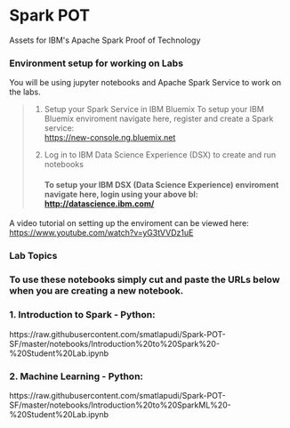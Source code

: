 # Spark POT
Assets for IBM's Apache Spark Proof of Technology

<h3>Environment setup for working on Labs</h3>
You will be using jupyter notebooks and Apache Spark Service to work on the labs.

> 1. Setup your Spark Service in IBM Bluemix
> To setup your IBM Bluemix enviroment navigate here, register and create a Spark service:<br>
https://new-console.ng.bluemix.net
>
> 2. Log in to IBM Data Science Experience (DSX) to create and run notebooks <h4>
> To setup your IBM DSX (Data Science Experience) enviroment navigate here, login using your above bl:<br>
http://datascience.ibm.com/

A video tutorial on setting up the enviroment can be viewed here:<br>
https://www.youtube.com/watch?v=yG3tVVDz1uE


<h3> Lab Topics <h3>
To use these notebooks simply cut and paste the URLs below when you are creating a new notebook.

<h3>1. Introduction to Spark - Python:</h3>
https://raw.githubusercontent.com/smatlapudi/Spark-POT-SF/master/notebooks/Introduction%20to%20Spark%20-%20Student%20Lab.ipynb


<h3>2. Machine Learning - Python:</h3>
https://raw.githubusercontent.com/smatlapudi/Spark-POT-SF/master/notebooks/Introduction%20to%20SparkML%20-%20Student%20Lab.ipynb

<br>
<br>



